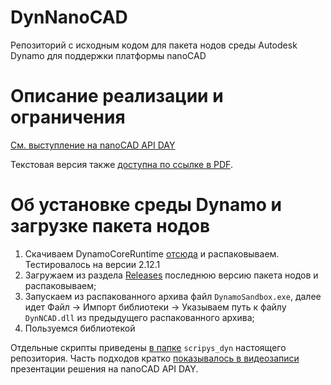 # DynNanoCAD
Репозиторий с исходным кодом для пакета нодов среды Autodesk Dynamo для поддержки платформы nanoCAD

# Описание реализации и ограничения
[См. выступление на nanoCAD API DAY](https://youtu.be/Z1P5ag5Qy70?t=19230)

Текстовая версия также [доступна по ссылке в PDF](https://files.nanocad.ru/f/11284829026d4ab0bb83/).

# Об установке среды Dynamo и загрузке пакета нодов

1. Скачиваем DynamoCoreRuntime [отсюда](https://dynamobuilds.com) и распаковываем. Тестировалось на версии 2.12.1 
2. Загружаем из раздела [Releases](https://github.com/GeorgGrebenyuk/DynNanoCAD/releases) последнюю версию пакета нодов и распаковываем; 
3. Запускаем из распакованного архива файл `DynamoSandbox.exe`, далее идет Файл -> Импорт библиотеки -> Указываем путь к файлу `DynNCAD.dll` из предыдущего распакованного архива;
4. Пользуемся библиотекой

Отдельные скрипты приведены [в папке](https://github.com/GeorgGrebenyuk/DynNanoCAD/tree/main/scripts_dyn) `scripys_dyn` настоящего репозитория. Часть подходов кратко [показывалось в видеозаписи](https://youtu.be/Z1P5ag5Qy70?t=19230) презентации решения на nanoCAD API DAY. 

